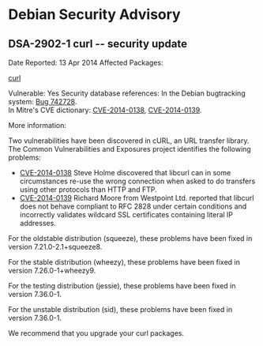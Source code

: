 
Debian Security Advisory
========================


DSA-2902-1 curl -- security update
----------------------------------



Date Reported:
13 Apr 2014
Affected Packages:

[curl](https://packages.debian.org/src:curl)

Vulnerable:
Yes
Security database references:
In the Debian bugtracking system: [Bug 742728](https://bugs.debian.org/cgi-bin/bugreport.cgi?bug=742728).  
In Mitre's CVE dictionary: [CVE-2014-0138](https://security-tracker.debian.org/tracker/CVE-2014-0138), [CVE-2014-0139](https://security-tracker.debian.org/tracker/CVE-2014-0139).  

More information:

Two vulnerabilities have been discovered in cURL, an URL transfer
library. The Common Vulnerabilities and Exposures project identifies the
following problems:


* [CVE-2014-0138](https://security-tracker.debian.org/tracker/CVE-2014-0138)
Steve Holme discovered that libcurl can in some circumstances re-use
 the wrong connection when asked to do transfers using other
 protocols than HTTP and FTP.
* [CVE-2014-0139](https://security-tracker.debian.org/tracker/CVE-2014-0139)
Richard Moore from Westpoint Ltd. reported that libcurl does not
 behave compliant to RFC 2828 under certain conditions and
 incorrectly validates wildcard SSL certificates containing literal
 IP addresses.


For the oldstable distribution (squeeze), these problems have been fixed in
version 7.21.0-2.1+squeeze8.


For the stable distribution (wheezy), these problems have been fixed in
version 7.26.0-1+wheezy9.


For the testing distribution (jessie), these problems have been fixed in
version 7.36.0-1.


For the unstable distribution (sid), these problems have been fixed in
version 7.36.0-1.


We recommend that you upgrade your curl packages.





